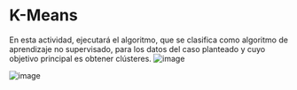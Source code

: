 # K-Means
En esta actividad, ejecutará el algoritmo, que se clasifica como algoritmo de aprendizaje no supervisado, para los datos del caso planteado y cuyo objetivo principal es obtener clústeres.
![image](https://github.com/user-attachments/assets/fd67bd2a-5d40-40bd-9100-1aed372eebfb)


![image]([https://github.com/user-attachments/assets/fd67bd2a-5d40-40bd-9100-1aed372eebfb](https://senaplus.co/wp-content/uploads/2024/08/logo-sena-verde-png.png))
